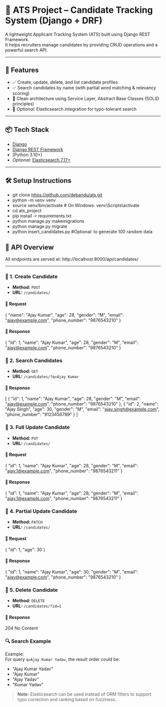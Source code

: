 # 🧠 ATS Project – Candidate Tracking System (Django + DRF)

A lightweight Applicant Tracking System (ATS) built using Django REST Framework.  
It helps recruiters manage candidates by providing CRUD operations and a powerful search API.

---

## 🚀 Features

- ✅ Create, update, delete, and list candidate profiles
- ✅ Search candidates by name (with partial word matching & relevancy scoring)
- 🧠 Clean architecture using Service Layer, Abstract Base Classes (SOLID principles)
- 🚀 *Optional*: Elasticsearch integration for typo-tolerant search

---

## 📦 Tech Stack

- [Django](https://www.djangoproject.com/)
- [Django REST Framework](https://www.django-rest-framework.org/)
- [Python 3.10+]
- *Optional*: [Elasticsearch 7.17+](https://www.elastic.co/elasticsearch/)

---

## 🛠️ Setup Instructions

- git clone https://github.com/debandu/ats.git
- python -m venv venv
- source venv/bin/activate  # On Windows: venv\Scripts\activate
- cd ats_project
- pip install -r requirements.txt
- python manage.py makemigrations
- python manage.py migrate
- python insert_candidates.py  #Optional: to generate 100 random data


## 🔌 API Overview

All endpoints are served at: http://localhost:8000/api/candidates/


---

### 📘 1. Create Candidate

- **Method:** `POST`
- **URL:** `/candidates/`

#### 🔸 Request

{
  "name": "Ajay Kumar",
  "age": 28,
  "gender": "M",
  "email": "ajay@example.com",
  "phone_number": "9876543210"
}

#### 🔸 Response

{
  "id": 1,
  "name": "Ajay Kumar",
  "age": 28,
  "gender": "M",
  "email": "ajay@example.com",
  "phone_number": "9876543210"
}


### 📘 2. Search Candidates

- **Method:** `GET`
- **URL:** `/candidates/?q=Ajay Kumar`

#### 🔸 Response

[
  {
    "id": 1,
    "name": "Ajay Kumar",
    "age": 28,
    "gender": "M",
    "email": "ajay@example.com",
    "phone_number": "9876543210"
  },
  {
    "id": 2,
    "name": "Ajay Singh",
    "age": 30,
    "gender": "M",
    "email": "ajay.singh@example.com",
    "phone_number": "9123456789"
  }
]


### 📘 3. Full Update Candidate

- **Method:** `PUT`
- **URL:** `/candidates/`

#### 🔸 Request

{
  "id": 1,
  "name": "Ajay Kumar",
  "age": 28,
  "gender": "M",
  "email": "ajay.1@example.com",
  "phone_number": "9876543211"
}

#### 🔸 Response

{
  "id": 1,
  "name": "Ajay Kumar",
  "age": 28,
  "gender": "M",
  "email": "ajay.1@example.com",
  "phone_number": "9876543211"
}


### 📘 4. Partial Update Candidate

- **Method:** `PATCH`
- **URL:** `/candidates/`

#### 🔸 Request

{
  "id": 1,
  "age": 30
}

#### 🔸 Response

{
  "id": 1,
  "name": "Ajay Kumar",
  "age": 30,
  "gender": "M",
  "email": "ajay@example.com",
  "phone_number": "9876543210"
}

### 📘 5. Delete Candidate

- **Method:** `DELETE`
- **URL:** `/candidates/?id=1`

#### 🔸 Response

204 No Content


### 🔍 Search Example

Example:  
For query `q=Ajay Kumar Yadav`, the result order could be:

- "Ajay Kumar Yadav"  
- "Ajay Kumar"  
- "Ajay Yadav"  
- "Kumar Yadav"

> **Note:** Elasticsearch can be used instead of ORM filters to support typo correction and ranking based on fuzziness.

